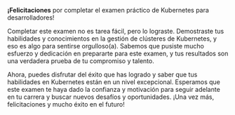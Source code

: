 **¡Felicitaciones** por completar el examen práctico de Kubernetes para desarrolladores!

Completar este examen no es tarea fácil, pero lo lograste. Demostraste tus habilidades y conocimientos en la gestión de clústeres de Kubernetes, y eso es algo para sentirse orgulloso(a). Sabemos que pusiste mucho esfuerzo y dedicación en prepararte para este examen, y tus resultados son una verdadera prueba de tu compromiso y talento.

Ahora, puedes disfrutar del éxito que has logrado y saber que tus habilidades en Kubernetes están en un nivel excepcional. Esperamos que este examen te haya dado la confianza y motivación para seguir adelante en tu carrera y buscar nuevos desafíos y oportunidades. ¡Una vez más, felicitaciones y mucho éxito en el futuro!
